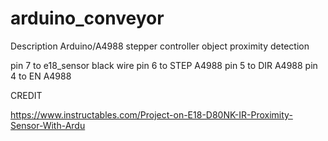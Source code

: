 # arduino_conveyor

Description
Arduino/A4988 stepper controller object proximity detection

pin 7 to e18_sensor black wire
pin 6 to STEP A4988
pin 5 to DIR A4988
pin 4 to EN A4988


CREDIT
  
https://www.instructables.com/Project-on-E18-D80NK-IR-Proximity-Sensor-With-Ardu
